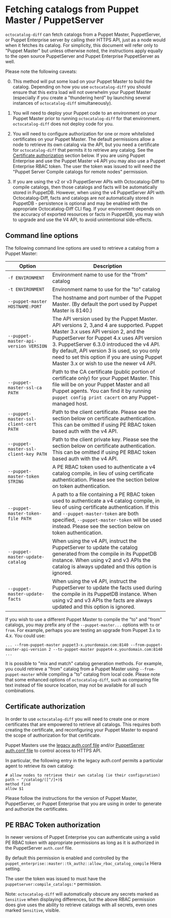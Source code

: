 # Fetching catalogs from Puppet Master / PuppetServer

`octocatalog-diff` can fetch catalogs from a Puppet Master, PuppetServer, or Puppet Enterprise server by calling their HTTPS API, just as a node would when it fetches its catalog. For simplicity, this document will refer only to "Puppet Master" but unless otherwise noted, the instructions apply equally to the open source PuppetServer and Puppet Enterprise PuppetServer as well.

Please note the following caveats:

0. This method will put some load on your Puppet Master to build the catalog. Depending on how you use `octocatalog-diff` you should ensure that this extra load will not overwhelm your Puppet Master (especially if you create a "thundering herd" by launching several instances of `octocatalog-diff` simultaneously).

0. You will need to deploy your Puppet code to an environment on your Puppet Master prior to running `octocatalog-diff` for that environment. `octocatalog-diff` does not deploy code for you.

0. You will need to configure authorization for one or more whitelisted certificates on your Puppet Master. The default permissions allow a node to retrieve its own catalog via the API, but you need a certificate for `octocatalog-diff` that permits it to retrieve any catalog. See the [Certificate authorization](#certificate-authorization) section below. If you are using Puppet Enterprise and use
the Puppet Master v4 API you may also use a Puppet Enterprise RBAC token. The user the token was
issued to will need the "Puppet Server Compile catalogs for remote nodes" permission.

0. If you are using the v2 or v3 PuppetServer APIs with Octocatalog-Diff to compile catalogs, then those catalogs and facts will be automatically stored in PuppetDB. However, when using the v4 PuppetServer API with Octocatalog-Diff, facts and catalogs are *not* automatically stored in PuppetDB - persistence is optional and may be enabled with the appropriate Octocatalog-Diff CLI flag. If your environment depends on the accuracy of exported resources or facts in PuppetDB, you may wish to upgrade and use the V4 API, to avoid unintentional side-effects.

## Command line options

The following command line options are used to retrieve a catalog from a Puppet Master:

| Option | Description |
| ------ | ----------- |
| `-f ENVIRONMENT` | Environment name to use for the "from" catalog |
| `-t ENVIRONMENT` | Environment name to use for the "to" catalog |
| `--puppet-master HOSTNAME:PORT` | The hostname and port number of the Puppet Master. (By default the port used by Puppet Master is 8140.) |
| `--puppet-master-api-version VERSION` | The API version used by the Puppet Master. API versions 2, 3,and 4 are supported. Puppet Master 3.x uses API version 2, and the PuppetServer for Puppet 4.x uses API version 3. PuppetServer 6.3.0 introduced the v4 API. By default, API version 3 is used, so you only need to set this option if you are using Puppet Master 3.x or wish to use the newer v4 API. |
| `--puppet-master-ssl-ca PATH` | Path to the CA certificate (public portion of certificate only) for your Puppet Master. This file will be on your Puppet Master and all Puppet agents. You can find it by running `puppet config print cacert` on any Puppet-managed host. |
| `--puppet-master-ssl-client-cert PATH` | Path to the client certificate. Please see the section below on certificate authentication. This can be omitted if using PE RBAC token based auth with the v4 API. |
| `--puppet-master-ssl-client-key PATH` | Path to the client private key. Please see the section below on certificate authentication. This can be omitted if using PE RBAC token based auth with the v4 API. |
| `--puppet-master-token STRING` | A PE RBAC token used to authenticate a v4 catalog compile, in lieu of using certificate authentication. Please see the section below on token authentication. |
| `--puppet-master-token-file PATH` | A path to a file containing a PE RBAC token used to authenticate a v4 catalog compile, in lieu of using certificate authentication. If this and `--puppet-master-token` are both specified, `--puppet-master-token` will be used instead. Please see the section below on token authentication. |
| `--puppet-master-update-catalog` | When using the v4 API, instruct the PuppetServer to update the catalog generated from the compile in its PuppetDB instance. When using v2 and v3 APIs the catalog is always updated and this option is ignored. |
| `--puppet-master-update-facts` | When using the v4 API, instruct the PuppetServer to update the facts used during the compile in its PuppetDB instance. When using v2 and v3 APIs the facts are always updated and this option is ignored. |

If you wish to use a different Puppet Master to compile the "to" and "from" catalogs, you may prefix any of the `--puppet-master...` options with `to` or `from`. For example, perhaps you are testing an upgrade from Puppet 3.x to 4.x. You could use:

```
... --from-puppet-master puppet3-x.yourdomain.com:8140 --from-puppet-master-api-version 2 --to-puppet-master puppet4-x.yourdomain.com:8140 ...
```

It is possible to "mix and match" catalog generation methods. For example, you could retrieve a "from" catalog from a Puppet Master using `--from-puppet-master` while compiling a "to" catalog from local code. Please note that some enhanced options of `octocatalog-diff`, such as comparing file text instead of file source location, may not be available for all such combinations.

## Certificate authorization

In order to use `octocatalog-diff` you will need to create one or more certificates that are empowered to retrieve all catalogs. This requires both creating the certificate, and reconfiguring your Puppet Master to expand the scope of authorization for that certificate.

Puppet Masters use the [legacy auth.conf file](https://docs.puppet.com/puppet/latest/reference/config_file_auth.html) and/or [PuppetServer auth.conf file](https://docs.puppet.com/puppetserver/latest/config_file_auth.html) to control access to HTTPS API.

In particular, the following entry in the legacy auth.conf permits a particular agent to retrieve its own catalog:

```
# allow nodes to retrieve their own catalog (ie their configuration)
path ~ ^/catalog/([^/]+)$
method find
allow $1
```

Please follow the instructions for the version of Puppet Master, PuppetServer, or Puppet Enterprise that you are using in order to generate and authorize the certificates.

## PE RBAC Token authorization

In newer versions of Puppet Enterprise you can authenticate using a valid PE RBAC token with appropriate permissions as long as it is authorized in the PuppetServer `auth.conf` file.

By default this permission is enabled and controlled by the `puppet_enterprise::master::tk_authz::allow_rbac_catalog_compile` Hiera setting.

The user the token was issued to must have the `puppetserver:compile_catalogs:*` permission.

Note: `octocatalog-diff` will automatically obscure any secrets marked as `Sensitive` when displaying differences, but the above RBAC permission does give uses the ability to retrieve catalogs with all secrets, even ones marked `Sensitive`, visible.

